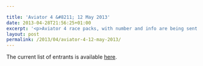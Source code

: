```yaml
---

title: 'Aviator 4 &#8211; 12 May 2013'
date: 2013-04-28T21:56:25+01:00
excerpt: '<p>Aviator 4 race packs, with number and info are being sent out at the moment.</p>'
layout: post
permalink: /2013/04/aviator-4-12-may-2013/
---
```

The current list of entrants is available <a href="http://www.clcstriders-runningclub.co.uk/images/documents/aviator4entrants28042013.pdf" target="_blank" rel="nofollow">here</a>.